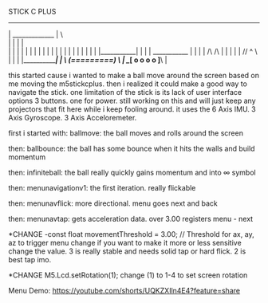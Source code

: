 STICK C PLUS
______________________
|   _____________   |  \	
|   |           |   |   \
|   |           |   |    |
|   |           |   |    |
|   |           |   |    |
|   |           |   |    |
|   |___________|   |    |
|    ___________    |    |
|   |   /\ /\   |   |    |
|   |  // ^ \\  |   |    |
|___________________|    |
\     (=========)    \   |
 \____[ o o o o ]______\ |
  


this started cause i wanted to make a ball move around the screen based on me moving the m5stickcplus. 
then i realized it could make a good way to navigate the stick.
one limitation of the stick is its lack of user interface options 3 buttons. one for power.
still working on this and will just keep any projectors that fit here while i keep fooling around.
it uses the 6 Axis IMU. 3 Axis Gyroscope. 3 Axis Acceloremeter.

first i started with: 
ballmove: the ball moves and rolls around the screen

then:
ballbounce: the ball has some bounce when it hits the walls and build momentum

then:
infiniteball: the ball really quickly gains momentum and  into ∞ symbol

then:
menunavigationv1: the first iteration. really flickable

then:
menunavflick: more directional. menu goes next and back

then:
menunavtap: gets acceleration data. over 3.00 registers menu - next

  *CHANGE -const float movementThreshold = 3.00; // Threshold for ax, ay, az to trigger menu change
        if you want to make it more or less sensitive change the value. 3 is really stable and needs solid tap or hard flick. 2 is best tap imo. 

  *CHANGE M5.Lcd.setRotation(1); change (1) to 1-4 to set screen rotation

Menu Demo: https://youtube.com/shorts/UQKZXIln4E4?feature=share

